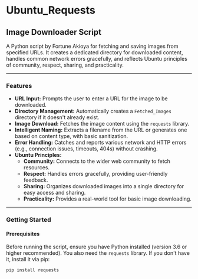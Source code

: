 # Ubuntu_Requests

## Image Downloader Script

A Python script by Fortune Akioya for fetching and saving images from specified URLs. It creates a dedicated directory for downloaded content, handles common network errors gracefully, and reflects Ubuntu principles of community, respect, sharing, and practicality.

---

### Features

*   **URL Input:** Prompts the user to enter a URL for the image to be downloaded.
*   **Directory Management:** Automatically creates a `Fetched_Images` directory if it doesn't already exist.
*   **Image Download:** Fetches the image content using the `requests` library.
*   **Intelligent Naming:** Extracts a filename from the URL or generates one based on content type, with basic sanitization.
*   **Error Handling:** Catches and reports various network and HTTP errors (e.g., connection issues, timeouts, 404s) without crashing.
*   **Ubuntu Principles:**
    *   **Community:** Connects to the wider web community to fetch resources.
    *   **Respect:** Handles errors gracefully, providing user-friendly feedback.
    *   **Sharing:** Organizes downloaded images into a single directory for easy access and sharing.
    *   **Practicality:** Provides a real-world tool for basic image downloading.

---

### Getting Started

#### Prerequisites

Before running the script, ensure you have Python installed (version 3.6 or higher recommended).
You also need the `requests` library. If you don't have it, install it via pip:

```bash
pip install requests
